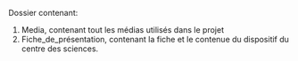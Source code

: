 Dossier contenant:

1. Media, contenant tout les médias utilisés dans le projet
2. Fiche_de_présentation, contenant la fiche et le contenue du dispositif du centre des sciences.
